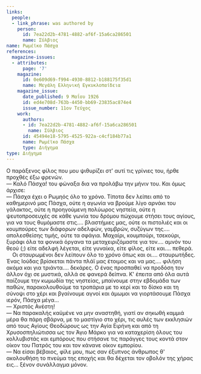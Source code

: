 ```yaml
---
links:
  people:
  - link_phrase: was authored by
    person:
      id: 7ea22d2b-4781-4882-af6f-15a6ca286501
      name: Σύλβιος
name: Ρωμέϊκο Πάσχα
references:
  magazine-issues:
  - attributes:
      page: '7'
    magazine:
      id: 0e609d69-f994-4930-8812-b188175f35d1
      name: Μεγάλη Ελληνική Εγκυκλοπαίδεια
    magazine_issue:
      date_published: 9 Μαΐου 1926
      id: ed4e708d-763b-4450-bb69-23835ac874e4
      issue_number: 11ον Τεύχος
    work:
      authors:
      - id: 7ea22d2b-4781-4882-af6f-15a6ca286501
        name: Σύλβιος
      id: 45494e18-5795-4525-922a-c4cf184b77a1
      name: Ρωμέϊκο Πάσχα
      type: Διήγημα
type: Διήγημα
---
```


<main class="content" itemprop="text">
<p>Ο παράξενος φίλος που μου ψιθυρίζει στ' αυτί τις γρίνιες του, ήρθε προχθές έξω φρενών.<br>
&mdash; Καλό Πάσχα! του φώναξα δια να προλάβω την μήνιν του. Και όμως άρχισε:<br>
&mdash; Πάσχα έχει ο Ρωμηός όλο το χρόνο. Τίποτα δεν λείπει από το καθημερινό μας Πάσχα, ούτε η αγωνία να βρούμε λίγο
αρνάκι του γάλακτος, ούτε η προηγούμενη πολύωρος νηστεία, ούτε η ψευτοπροσευχές σε κάθε γωνία του δρόμου πώχουμε στήσει
τους αγίους, για να τους θυμόμαστε στις.... βλαστήμιες μας, ούτε οι πιστολιές και οι κουμπούρες των διάφορων αδελφών,
γαμβρών, συζύγων της.... απολεσθείσης τιμής, ούτε τα σφάγια. Μαχαίρι, κουμπούρι, τσεκούρι, ξυράφι όλα τα φονικά όργανα
τα μεταχειριζόμαστε για τον.... αμνόν του θεού (;) είτε αδελφή λέγεται, είτε γυναίκα, είτε φίλος, είτε και....
πεθερά.<br>
&nbsp;&nbsp;&nbsp;&nbsp;Οι σταυρωμένοι δεν λείπουν όλο το χρόνο όπως και οι.... σταυρωτήδες. Ένας Ιούδας βρίσκεται πάντα
πλάϊ μας έτοιμος και να μας.... φιλήση ακόμα και για τριάντα.... δεκάρες. Ο ένας προσπαθεί να προδόση τον άλλον όχι σε
μυστικά, αλλά σε φανερά δείπνα. Κ' έπειτα από όλα αυτά παίζουμε την κωμωδία της νηστείας, μπαίνουμε στην εβδομάδα των
παθών, παρακολουθούμε τα τροπάρια με το κερί και το δίσκο και τη σύνοψι στο χέρι και βγαίνουμε αγνοί και άμωμοι να
γιορτάσουμε Πάσχα ιερόν, Πάσχα μέγα...<br>
&mdash; Χριστός Ανέστη!<br>
&mdash; Να παρακαλής καϋμένε να μην αναστηθή, γιατί αν σηκωθή καμμιά μέρα θα πάρη σβάρνα, με το μαστίγιο στο χέρι, τις
αυλές των εκκλησιών από τους Αγίους Θεοδώρους ως την Αγία Ειρήνη και από τη Χρυσοσπηλιώτισσα ως τον Άγιο Μάρκο για να
καταχερίση όλους του κολλυβιστάς και εμπόρους που στήσανε τις παράγγες τους κοντά στον οίκον του Πατρός του και τον
κάνανε οίκον εμπορίου.<br>
&mdash; Να είσαι βέβαιος, φίλε μου, πως σαν έξυπνος άνθρωπος θ' ακολουθήση το πνεύμα της εποχής και θα δέχεται τον
οβολόν της χήρας εις... ξένον συνάλλαγμα μόνον.</p>
</main>
